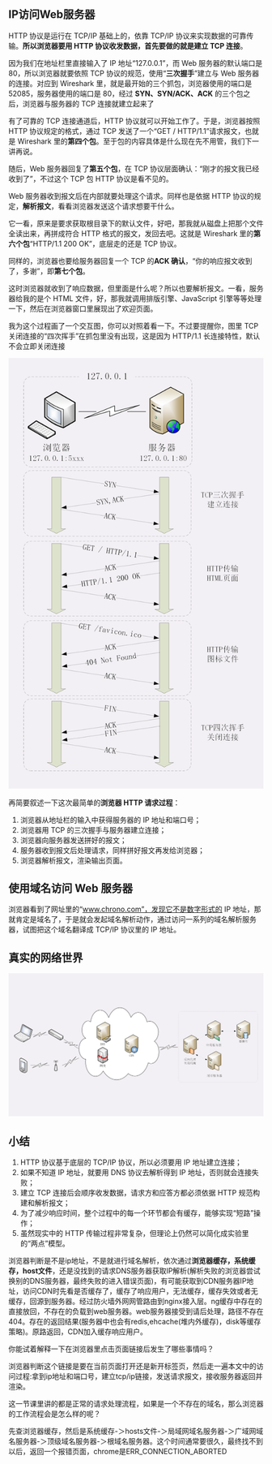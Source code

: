 
## IP访问Web服务器

HTTP 协议是运行在 TCP/IP 基础上的，依靠 TCP/IP 协议来实现数据的可靠传输。**所以浏览器要用 HTTP 协议收发数据，首先要做的就是建立 TCP 连接**。

因为我们在地址栏里直接输入了 IP 地址“127.0.0.1”，而 Web 服务器的默认端口是 80，所以浏览器就要依照 TCP 协议的规范，使用“**三次握手**”建立与 Web 服务器的连接。对应到 Wireshark 里，就是最开始的三个抓包，浏览器使用的端口是 52085，服务器使用的端口是 80，经过 **SYN、SYN/ACK、ACK** 的三个包之后，浏览器与服务器的 TCP 连接就建立起来了

有了可靠的 TCP 连接通道后，HTTP 协议就可以开始工作了。于是，浏览器按照 HTTP 协议规定的格式，通过 TCP 发送了一个“GET / HTTP/1.1”请求报文，也就是 Wireshark 里的**第四个包**。至于包的内容具体是什么现在先不用管，我们下一讲再说。

随后，Web 服务器回复了**第五个包**，在 TCP 协议层面确认：“刚才的报文我已经收到了”，不过这个 TCP 包 HTTP 协议是看不见的。

Web 服务器收到报文后在内部就要处理这个请求。同样也是依据 HTTP 协议的规定，**解析报文**，看看浏览器发送这个请求想要干什么。

它一看，原来是要求获取根目录下的默认文件，好吧，那我就从磁盘上把那个文件全读出来，再拼成符合 HTTP 格式的报文，发回去吧。这就是 Wireshark 里的**第六个包**“HTTP/1.1 200 OK”，底层走的还是 TCP 协议。

同样的，浏览器也要给服务器回复一个 TCP 的**ACK 确认**，“你的响应报文收到了，多谢”，即**第七个包**。

这时浏览器就收到了响应数据，但里面是什么呢？所以也要解析报文。一看，服务器给我的是个 HTML 文件，好，那我就调用排版引擎、JavaScript 引擎等等处理一下，然后在浏览器窗口里展现出了欢迎页面。

我为这个过程画了一个交互图，你可以对照着看一下。不过要提醒你，图里 TCP 关闭连接的“四次挥手”在抓包里没有出现，这是因为 HTTP/1.1 长连接特性，默认不会立即关闭连接

![](_v_images/20200728104535332_32026.png)

再简要叙述一下这次最简单的**浏览器 HTTP 请求过程**：

1. 浏览器从地址栏的输入中获得服务器的 IP 地址和端口号；
2. 浏览器用 TCP 的三次握手与服务器建立连接；
3. 浏览器向服务器发送拼好的报文；
4. 服务器收到报文后处理请求，同样拼好报文再发给浏览器；
5. 浏览器解析报文，渲染输出页面。

## 使用域名访问 Web 服务器

浏览器看到了网址里的“www.chrono.com”，发现它不是数字形式的 IP 地址，那就肯定是域名了，于是就会发起域名解析动作，通过访问一系列的域名解析服务器，试图把这个域名翻译成 TCP/IP 协议里的 IP 地址。

## 真实的网络世界

![](_v_images/20200728105108384_8388.png)

## 小结

1. HTTP 协议基于底层的 TCP/IP 协议，所以必须要用 IP 地址建立连接；
2. 如果不知道 IP 地址，就要用 DNS 协议去解析得到 IP 地址，否则就会连接失败；
3. 建立 TCP 连接后会顺序收发数据，请求方和应答方都必须依据 HTTP 规范构建和解析报文；
4. 为了减少响应时间，整个过程中的每一个环节都会有缓存，能够实现“短路”操作；
5. 虽然现实中的 HTTP 传输过程非常复杂，但理论上仍然可以简化成实验里的“两点”模型。

浏览器判断是不是ip地址，不是就进行域名解析，依次通过**浏览器缓存，系统缓存，host文件**，还是没找到的请求DNS服务器获取IP解析(解析失败的浏览器尝试换别的DNS服务器，最终失败的进入错误页面)，有可能获取到CDN服务器IP地址，访问CDN时先看是否缓存了，缓存了响应用户，无法缓存，缓存失效或者无缓存，回源到服务器。经过防火墙外网网管路由到nginx接入层。ng缓存中存在的直接放回，不存在的负载到web服务器。web服务器接受到请后处理，路径不存在404。存在的返回结果(服务器中也会有redis,ehcache(堆内外缓存)，disk等缓存策略)。原路返回，CDN加入缓存响应用户。

你能试着解释一下在浏览器里点击页面链接后发生了哪些事情吗？

浏览器判断这个链接是要在当前页面打开还是新开标签页，然后走一遍本文中的访问过程:拿到ip地址和端口号，建立tcp/ip链接，发送请求报文，接收服务器返回并渲染。

这一节课里讲的都是正常的请求处理流程，如果是一个不存在的域名，那么浏览器的工作流程会是怎么样的呢？

先查浏览器缓存，然后是系统缓存-＞hosts文件-＞局域网域名服务器-＞广域网域名服务器-＞顶级域名服务器-＞根域名服务器。这个时间通常要很久，最终找不到以后，返回一个报错页面，chrome是ERR_CONNECTION_ABORTED

